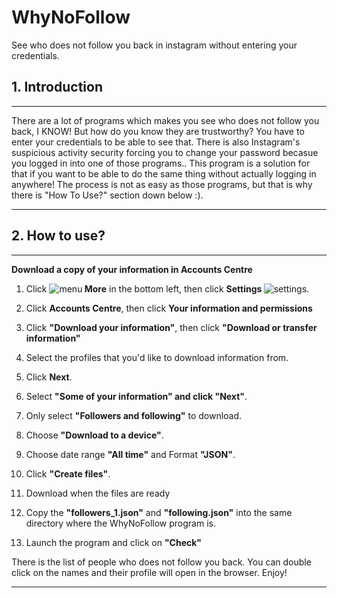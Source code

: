 # WhyNoFollow
See who does not follow you back in instagram without entering your credentials.


## 1. Introduction

---

There are a lot of programs which makes you see who does not follow you back, I KNOW! But how do you know they are trustworthy? You have to enter your credentials to be able to see that. There is also Instagram's suspicious activity security forcing you to change your password becasue you logged in into one of those programs.. This program is a solution for that if you want to be able to do the same thing without actually logging in anywhere! The process is not as easy as those programs, but that is why there is "How To Use?" section down below :).

---

## 2. How to use?

---

**Download a copy of your information in Accounts Centre**

 1. Click <img alt="menu" style="mix-blend-mode: multiply;" referrerpolicy="origin-when-cross-origin" src="https://static.xx.fbcdn.net/assets/?revision=620198193777972&amp;name=instagram-menu-hamburger&amp;density=1"><b> More</b> in the bottom left, then click <b>Settings </b><img alt="settings" class="xz74otr x193iq5w xxymvpz" referrerpolicy="origin-when-cross-origin" src="https://static.xx.fbcdn.net/assets/?revision=620198193777972&amp;name=instagram-settings&amp;density=1">.

 2. Click <b>Accounts Centre</b>, then click <b>Your information and permissions</b>

 3. Click <b>"Download your information"</b>, then click <b>"Download or transfer information"</b>

 4. Select the profiles that you'd like to download information from.

 5. Click <b>Next</b>.

 6. Select <b>"Some of your information" and click "Next"</b>.

 7. Only select <b>"Followers and following"</b> to download.

 8. Choose <b>"Download to a device"</b>.

 9. Choose date range <b>"All time"</b> and Format <b>"JSON"</b>.

 10. Click <b>"Create files"</b>.

 11. Download when the files are ready

 12. Copy the <b>"followers_1.json"</b> and <b>"following.json"</b> into the same directory where the WhyNoFollow program is.

 13. Launch the program and click on <b>"Check"</b>

  There is the list of people who does not follow you back. You can double click on the names and their profile will open in the browser. Enjoy!

---
